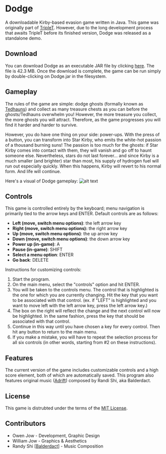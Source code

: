 Dodge
========================================================================

A downloadable Kirby-based evasion game written in Java. This game was originally part of [TripleT](https://github.com/ohjay/TripleTGame). However, due to the long development process that awaits TripleT before its finished version, Dodge was released as a standalone demo.


Download
------------------------------------------------------------------------

You can download Dodge as an executable JAR file by clicking [here](https://github.com/ohjay/Dodge/blob/master/Dodge.jar?raw=true). The file is 42.3 MB. Once the download is complete, the game can be run simply by double-clicking on Dodge.jar in the filesystem.


Gameplay
------------------------------------------------------------------------

The rules of the game are simple: dodge ghosts (formally known as [Tedhauns](http://kirby.wikia.com/wiki/Tedhaun)) and collect as many treasure chests as you can before the ghosts/Tedhauns overwhelm you! However, the more treasure you collect, the more ghosts you will attract. Therefore, as the game progresses you will find it harder and harder to survive. 

However, you do have one thing on your side: power-ups. With the press of a button, you can transform into Star Kirby, who emits the white-hot passion of a thousand burning suns! The passion is too much for the ghosts: if Star Kirby comes into contact with them, they will vanish and go off to haunt someone else. Nevertheless, stars do not last forever... and since Kirby is a much smaller (and brighter) star than most, his supply of hydrogen fuel will run out especially quickly. When this happens, Kirby will revert to his normal form. And life will continue.

Here's a visual of Dodge gameplay:
![alt text](https://cloud.githubusercontent.com/assets/8358648/8349811/e195fe4a-1ad4-11e5-96a4-b59483a6410e.png "Dodge gameplay")


Controls
------------------------------------------------------------------------

This game is controlled entirely by the keyboard; menu navigation is primarily tied to the arrow keys and ENTER. Default controls are as follows:

- **Left (move, switch menu options)**: the left arrow key
- **Right (move, switch menu options):** the right arrow key
- **Up (move, switch menu options)**: the up arrow key
- **Down (move, switch menu options)**: the down arrow key
- **Power up (in-game)**: A
- **Pause (in-game)**: SHIFT
- **Select a menu option**: ENTER
- **Go back**: DELETE

Instructions for customizing controls:

1. Start the program.
2. On the main menu, select the "controls" option and hit ENTER.
3. You will be taken to the controls menu. The control that is highlighted is the one for which you are currently changing. Hit the key that you want to be associated with that control. (ex. if "LEFT" is highlighted and you want to move left with the left arrow key, press the left arrow key.)
4. The box on the right will reflect the change and the next control will now be highlighted. In the same fashion, press the key that should be associated with that control.
5. Continue in this way until you have chosen a key for every control. Then hit any button to return to the main menu.
6. If you make a mistake, you will have to repeat the selection process for all six controls (in other words, starting from #2 on these instructions).


Features
------------------------------------------------------------------------

The current version of the game includes customizable controls and a high score element, both of which are automatically saved. This program also features original music ([Adrift](https://www.youtube.com/watch?v=S2pJcRMe1H0)) composed by Randi Shi, aka Balderdact.


License
------------------------------------------------------------------------

This game is distrubted under the terms of the [MIT License](https://github.com/ohjay/Dodge/blob/master/LICENSE.txt).


Contributors
------------------------------------------------------------------------

- Owen Jow - Development, Graphic Design
- William Jow - Graphics & Aesthetics
- Randy Shi [[Balderdact](https://soundcloud.com/balderdact)] - Music Composition
